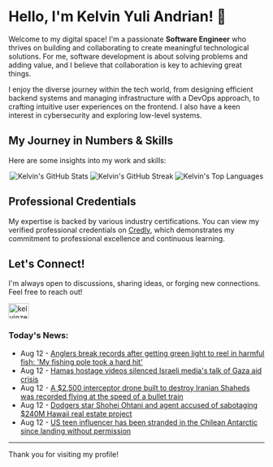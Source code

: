 # Hello, I'm Kelvin Yuli Andrian! 👋

Welcome to my digital space! I'm a passionate **Software Engineer** who thrives on building and collaborating to create meaningful technological solutions. For me, software development is about solving problems and adding value, and I believe that collaboration is key to achieving great things.

I enjoy the diverse journey within the tech world, from designing efficient backend systems and managing infrastructure with a DevOps approach, to crafting intuitive user experiences on the frontend. I also have a keen interest in cybersecurity and exploring low-level systems.

## My Journey in Numbers & Skills

Here are some insights into my work and skills:

<p align="center">
  <img src="https://github-readme-stats.vercel.app/api?username=kelvinzer0&show_icons=true&theme=radical" alt="Kelvin's GitHub Stats" />
  <img src="https://github-readme-streak-stats.herokuapp.com/?user=kelvinzer0&theme=radical" alt="Kelvin's GitHub Streak" />
  <img src="https://github-readme-stats.vercel.app/api/top-langs/?username=kelvinzer0&layout=compact&theme=radical" alt="Kelvin's Top Languages" />
</p>

## Professional Credentials

My expertise is backed by various industry certifications. You can view my verified professional credentials on [Credly](https://www.credly.com/users/kelvin-yuli-andrian/badges), which demonstrates my commitment to professional excellence and continuous learning.

## Let's Connect!

I'm always open to discussions, sharing ideas, or forging new connections. Feel free to reach out!

<p align="left">
    <a href="https://linkedin.com/in/kelvinzero" target="blank"><img align="center" src="https://cdn.jsdelivr.net/npm/simple-icons@3.0.1/icons/linkedin.svg" alt="kelvinzero" height="30" width="40" /></a>
</p>

### Today's News:

<!-- feed start -->
- Aug 12 - [Anglers break records after getting green light to reel in harmful fish: 'My fishing pole took a hard hit'](https://www.yahoo.com/news/articles/anglers-break-records-getting-green-050000684.html)
- Aug 12 - [Hamas hostage videos silenced Israeli media's talk of Gaza aid crisis](https://www.yahoo.com/news/articles/analysis-hamas-hostage-videos-silenced-041508776.html)
- Aug 12 - [A $2,500 interceptor drone built to destroy Iranian Shaheds was recorded flying at the speed of a bullet train](https://www.yahoo.com/news/articles/2-500-interceptor-drone-built-034112120.html)
- Aug 12 - [Dodgers star Shohei Ohtani and agent accused of sabotaging $240M Hawaii real estate project](https://www.yahoo.com/news/articles/dodgers-star-shohei-ohtani-agent-023834155.html)
- Aug 12 - [US teen influencer has been stranded in the Chilean Antarctic since landing without permission](https://www.yahoo.com/news/articles/us-teen-influencer-stranded-chilean-000521782.html)
<!-- feed end -->

---

Thank you for visiting my profile!
